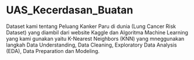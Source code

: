 # UAS_Kecerdasan_Buatan
Dataset kami tentang Peluang Kanker Paru di dunia (Lung Cancer Risk Dataset) yang diambil dari website Kaggle dan Algoritma Machine Learning yang kami gunakan yaitu K-Nearest Neighbors (KNN) yang mneggunakan langkah Data Understanding, Data Cleaning, Exploratory Data Analysis (EDA), Data Preparation dan Modeling.
